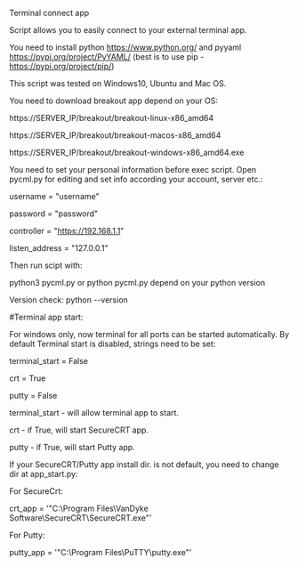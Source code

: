 Terminal connect app

Script allows you to easily connect to your external terminal app.

You need to install python https://www.python.org/ and pyyaml https://pypi.org/project/PyYAML/ (best is to use pip - https://pypi.org/project/pip/)

This script was tested on Windows10, Ubuntu and Mac OS.

You need to download breakout app depend on your OS:

https://SERVER_IP/breakout/breakout-linux-x86_amd64

https://SERVER_IP/breakout/breakout-macos-x86_amd64

https://SERVER_IP/breakout/breakout-windows-x86_amd64.exe

You need to set your personal information before exec script. Open pycml.py for editing and set info according your account, server etc.:

username = "username"

password = "password"

controller = "https://192.168.1.1"

listen_address = "127.0.0.1"

Then run scipt with:

python3 pycml.py or python pycml.py depend on your python version

Version check: python --version

#Terminal app start:

For windows only, now terminal for all ports can be started automatically. By default Terminal start is disabled, strings need to be set:

terminal_start = False

crt = True

putty = False

terminal_start - will allow terminal app to start.

crt - if True, will start SecureCRT app.

putty - if True, will start Putty app.

If your SecureCRT/Putty app install dir. is not default, you need to change dir at app_start.py:

For SecureCrt:

crt_app = '"C:\Program Files\VanDyke Software\SecureCRT\SecureCRT.exe"'

For Putty:

putty_app = '"C:\Program Files\PuTTY\putty.exe"'